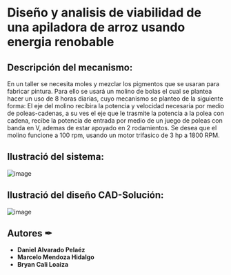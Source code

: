 # Diseño y analisis de viabilidad de una apiladora de arroz usando energia renobable 

## Descripción del mecanismo:

En un taller se necesita moles y mezclar los pigmentos que se usaran para fabricar pintura. Para ello se usará un molino de bolas el cual se plantea hacer un uso de 8 horas diarias, cuyo mecanismo se planteo de la siguiente forma:
El eje del molino recibira la potencia y velocidad necesaria por medio de poleas-cadenas, a su ves el eje que le trasmite la potencia a la polea con cadena, recibe la potencia de entrada por medio de un juego de poleas con banda en V, ademas de estar apoyado en 2 rodamientos.
Se desea que el molino funcione a 100 rpm, usando un motor trifasico de 3 hp a 1800 RPM.

## Ilustració del sistema:

![image](https://user-images.githubusercontent.com/69557269/216706532-8b9021f9-538b-4cef-b7e5-e05d9ab980e5.png)

## Ilustració del diseño CAD-Solución:

![image](https://user-images.githubusercontent.com/69557269/216706887-92a6a763-1de0-429f-a009-8575b7e24d96.png)


## Autores ✒

* **Daniel Alvarado Pelaéz** 
* **Marcelo Mendoza Hidalgo** 
* **Bryan Cali Loaiza** 
